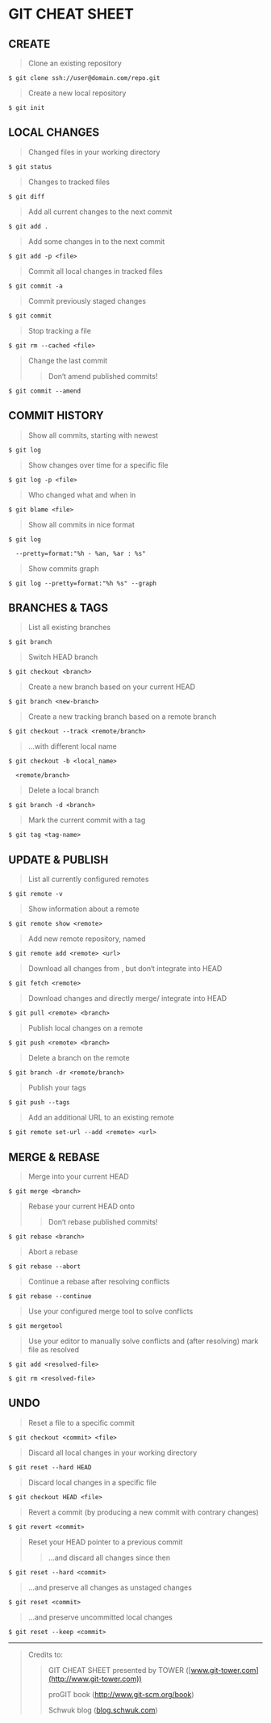 GIT CHEAT SHEET
===============

CREATE
------

> Clone an existing repository

    $ git clone ssh://user@domain.com/repo.git

> Create a new local repository

    $ git init

LOCAL CHANGES
-------------

> Changed files in your working directory

    $ git status

> Changes to tracked files

    $ git diff

> Add all current changes to the next commit

    $ git add .

> Add some changes in to the next commit

    $ git add -p <file>

> Commit all local changes in tracked files

    $ git commit -a

> Commit previously staged changes

    $ git commit

> Stop tracking a file

    $ git rm --cached <file>

> Change the last commit
>
> > Don‘t amend published commits!

    $ git commit --amend

COMMIT HISTORY
--------------

> Show all commits, starting with newest

    $ git log

> Show changes over time for a specific file

    $ git log -p <file>

> Who changed what and when in

    $ git blame <file>

> Show all commits in nice format

    $ git log

      --pretty=format:"%h - %an, %ar : %s"

> Show commits graph

    $ git log --pretty=format:"%h %s" --graph

BRANCHES & TAGS
---------------

> List all existing branches

    $ git branch

> Switch HEAD branch

    $ git checkout <branch>

> Create a new branch based on your current HEAD

    $ git branch <new-branch>

> Create a new tracking branch based on a remote branch

    $ git checkout --track <remote/branch>

> ...with different local name

    $ git checkout -b <local_name>

      <remote/branch>

> Delete a local branch

    $ git branch -d <branch>

> Mark the current commit with a tag

    $ git tag <tag-name>

UPDATE & PUBLISH
----------------

> List all currently configured remotes

    $ git remote -v

> Show information about a remote

    $ git remote show <remote>

> Add new remote repository, named

    $ git remote add <remote> <url>

> Download all changes from , but don‘t integrate into HEAD

    $ git fetch <remote>

> Download changes and directly merge/ integrate into HEAD

    $ git pull <remote> <branch>

> Publish local changes on a remote

    $ git push <remote> <branch>

> Delete a branch on the remote

    $ git branch -dr <remote/branch>

> Publish your tags

    $ git push --tags

> Add an additional URL to an existing remote

    $ git remote set-url --add <remote> <url>

MERGE & REBASE
--------------

> Merge into your current HEAD

    $ git merge <branch>

> Rebase your current HEAD onto
>
> > Don‘t rebase published commits!

    $ git rebase <branch>

> Abort a rebase

    $ git rebase --abort

> Continue a rebase after resolving conflicts

    $ git rebase --continue

> Use your configured merge tool to solve conflicts

    $ git mergetool

> Use your editor to manually solve conflicts and (after resolving) mark
> file as resolved

    $ git add <resolved-file>

    $ git rm <resolved-file>

UNDO
----

> Reset a file to a specific commit

    $ git checkout <commit> <file>

> Discard all local changes in your working directory

    $ git reset --hard HEAD

> Discard local changes in a specific file

    $ git checkout HEAD <file>

> Revert a commit (by producing a new commit with contrary changes)

    $ git revert <commit>

> Reset your HEAD pointer to a previous commit
>
> > ...and discard all changes since then

    $ git reset --hard <commit>

> ...and preserve all changes as unstaged changes

    $ git reset <commit>

> ...and preserve uncommitted local changes

    $ git reset --keep <commit>

* * * * *

> Credits to:
>
> > GIT CHEAT SHEET presented by TOWER
> > ([www.git-tower.com](http://www.git-tower.com))
> >
> > proGIT book (<http://www.git-scm.org/book>)
> >
> > Schwuk blog
> > ([blog.schwuk.com](http://blog.schwuk.com/2013/02/11/using-multiple-remote-repositories-with-git/))

